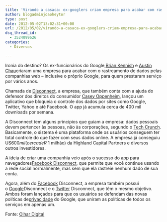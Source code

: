 ```yaml
---
title: 'Virando a casaca: ex-googlers criam empresa para acabar com rastreamento de dados de usuários'
author: blogadminjoaoheytor
type: post
date: 2012-05-02T13:02:31+00:00
url: /2012/05/02/virando-a-casaca-ex-googlers-criam-empresa-para-acabar-com-rastreamento-de-dados-de-usuarios/
dsq_thread_id:
  - 3524099626
categories:
  - Diversos

---
```

Ironia do destino? Os ex-funcionários do Google,<a href="http://byoogle.com/" target="_blank">Brian Kennish</a> e <a href="http://www.linkedin.com/in/austinchau" target="_blank">Austin Chau</a>criaram uma empresa para acabar com o rastreamento de dados pelas companhias web &#8211; inclusive o próprio Google, para quem prestaram serviço por vários anos.

Chamada de <a href="https://disconnect.me/" target="_blank">Disconnect</a>, a empresa, que também conta com a ajuda do defensor dos direitos do consumidor <a href="https://twitter.com/#!/caseyoppenheim" target="_blank">Casey Oppenheim</a>, lançou um aplicativo que bloqueia o controle dos dados por sites como Google, Twitter, Yahoo e até Facebook. O app já acumula cerca de 400 mil downloads por semana.

A Disconnect tem alguns princípios que guiam a empresa: dados pessoais devem pertencer às pessoas, não às corporações, segundo o <a href="http://techcrunch.com/2012/03/22/disconnect-me-raise/" target="_blank">Tech Crunch</a>. Basicamente, o sistema é uma plataforma onde os usuários conseguem ter total controle do que fazer com seus dados online. A empresa já conseguiu US$600 mil (cerca de R$ 1 milhão) da Highland Capital Partners e diversos outros investidores.

A ideia de criar uma companhia veio após o sucesso do app para navegadores<a href="https://chrome.google.com/webstore/detail/ejpepffjfmamnambagiibghpglaidiec" target="_blank" class="broken_link">Facebook Disconnect</a>, que permite que você continue usando a rede social normalmente, mas sem que ela rastreie nenhum dado de sua conta.

Agora, além do [Facebook][1] Disconnect, a empresa também possui o [Google][2]Disconnect e o [Twitter][3] Disconnect, que têm o mesmo objetivo. Ambos foram lançados para que os usuários se defendam das novas políticas de[privacidade][4] do Google, que uniram as políticas de todos os serviços em apenas um.

Fonte: <a href="http://olhardigital.uol.com.br/negocios/digital_news/noticias/virando-a-casaca-ex-googlers-criam-empresa-para-acabar-com-rastreamento-de-dados-de-usuarios" target="_blank">Olhar Digital</a>

 [1]: http://olhardigital.uol.com.br/tag/Facebook
 [2]: http://olhardigital.uol.com.br/tag/Google
 [3]: http://olhardigital.uol.com.br/tag/Twitter
 [4]: http://olhardigital.uol.com.br/tag/privacidade